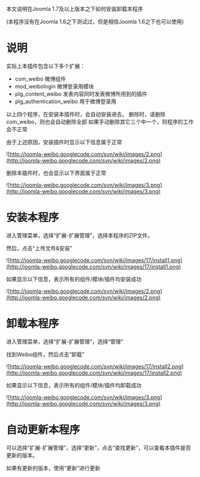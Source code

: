 本文说明在Joomla 1.7及以上版本之下如何安装卸载本程序

(本程序没有在Joomla 1.6之下测试过，但是相信Joomla 1.6之下也可以使用)



# 说明 #
实际上本插件包含以下多个扩展：

  * com\_weibo 微博组件
  * mod\_weibologin  微博登录用模块
  * plg\_content\_weibo 发表内容同时发表微博所用到的插件
  * plg\_authentication\_weibo 用于微博登录用

以上四个程序，在安装本插件时，会自动安装进去。
删除时，请删除com\_weibo，则也会自动删除全部
如果手动删除其它三个中一个，则程序的工作会不正常

由于上述原因，安装插件时显示以下信息属于正常

![http://joomla-weibo.googlecode.com/svn/wiki/images/2.png](http://joomla-weibo.googlecode.com/svn/wiki/images/2.png)

删除本插件时，也会显示以下界面属于正常

![http://joomla-weibo.googlecode.com/svn/wiki/images/3.png](http://joomla-weibo.googlecode.com/svn/wiki/images/3.png)

# 安装本程序 #

进入管理菜单，选择“扩展-扩展管理”，选择本程序的ZIP文件。

然后，点击“上传文件&安装”

![http://joomla-weibo.googlecode.com/svn/wiki/images/17/install1.png](http://joomla-weibo.googlecode.com/svn/wiki/images/17/install1.png)

如果显示以下信息，表示所有的组件/模块/插件均安装成功

![http://joomla-weibo.googlecode.com/svn/wiki/images/2.png](http://joomla-weibo.googlecode.com/svn/wiki/images/2.png)

# 卸载本程序 #

进入管理菜单，选择“扩展-扩展管理”，选择“管理”

找到Weibo组件，然后点击“卸载”

![http://joomla-weibo.googlecode.com/svn/wiki/images/17/install2.png](http://joomla-weibo.googlecode.com/svn/wiki/images/17/install2.png)

如果显示以下信息，表示所有的组件/模块/插件均卸载成功

![http://joomla-weibo.googlecode.com/svn/wiki/images/3.png](http://joomla-weibo.googlecode.com/svn/wiki/images/3.png)

# 自动更新本程序 #

可以选择“扩展-扩展管理”，选择“更新”，点击“查找更新”，可以查看本插件是否更新的版本。

如果有更新的版本，使用“更新”进行更新
